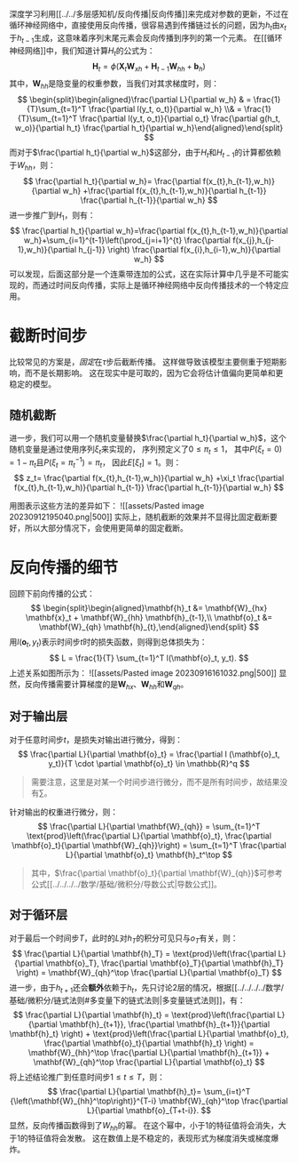 深度学习利用[[../../多层感知机/反向传播|反向传播]]来完成对参数的更新，不过在循环神经网络中，直接使用反向传播，很容易遇到传播链过长的问题，因为$h_t$由$x_t$于$h_{t-1}$生成，这意味着序列末尾元素会反向传播到序列的第一个元素。
在[[循环神经网络]]中，我们知道计算$H_t$的公式为：
$$
\mathbf{H}_t = \phi(\mathbf{X}_t \mathbf{W}_{xh} + \mathbf{H}_{t-1} \mathbf{W}_{hh}  + \mathbf{b}_h)
$$
其中，$\mathbf{W}_{hh}$是隐变量的权重参数，当我们对其求梯度时，则：
$$
\begin{split}\begin{aligned}\frac{\partial L}{\partial w_h}  & = \frac{1}{T}\sum_{t=1}^T \frac{\partial l(y_t, o_t)}{\partial w_h}  \\& = \frac{1}{T}\sum_{t=1}^T \frac{\partial l(y_t, o_t)}{\partial o_t} \frac{\partial g(h_t, w_o)}{\partial h_t}  \frac{\partial h_t}{\partial w_h}\end{aligned}\end{split}
$$
而对于$\frac{\partial h_t}{\partial w_h}$这部分，由于$H_t$和$H_{t-1}$的计算都依赖于$W_{hh}$，则：
$$
\frac{\partial h_t}{\partial w_h}= \frac{\partial f(x_{t},h_{t-1},w_h)}{\partial w_h} +\frac{\partial f(x_{t},h_{t-1},w_h)}{\partial h_{t-1}} \frac{\partial h_{t-1}}{\partial w_h}
$$
进一步推广到$H_1$，则有：
$$
\frac{\partial h_t}{\partial w_h}=\frac{\partial f(x_{t},h_{t-1},w_h)}{\partial w_h}+\sum_{i=1}^{t-1}\left(\prod_{j=i+1}^{t} \frac{\partial f(x_{j},h_{j-1},w_h)}{\partial h_{j-1}} \right) \frac{\partial f(x_{i},h_{i-1},w_h)}{\partial w_h}
$$
可以发现，后面这部分是一个连乘带连加的公式，这在实际计算中几乎是不可能实现的，而通过时间反向传播，实际上是循环神经网络中反向传播技术的一个特定应用。

# 截断时间步
比较常见的方案是，*固定*在$\tau$步后截断传播。 这样做导致该模型主要侧重于短期影响，而不是长期影响。 这在现实中是可取的，因为它会将估计值偏向更简单和更稳定的模型。

## 随机截断
进一步，我们可以用一个随机变量替换$\frac{\partial h_t}{\partial w_h}$，这个随机变量是通过使用序列$\xi_t$来实现的， 序列预定义了$0 \leq \pi_t \leq 1$， 其中$P(\xi_t = 0) = 1-\pi_t$且$P(\xi_t = \pi_t^{-1}) = \pi_t$， 因此$E[\xi_t] = 1$。则：
$$
z_t= \frac{\partial f(x_{t},h_{t-1},w_h)}{\partial w_h} +\xi_t \frac{\partial f(x_{t},h_{t-1},w_h)}{\partial h_{t-1}} \frac{\partial h_{t-1}}{\partial w_h}
$$

用图表示这些方法的差异如下：
![[assets/Pasted image 20230912195040.png|500]]
实际上，随机截断的效果并不显得比固定截断要好，所以大部分情况下，会使用更简单的固定截断。

# 反向传播的细节
回顾下前向传播的公式：
$$
\begin{split}\begin{aligned}\mathbf{h}_t &= \mathbf{W}_{hx} \mathbf{x}_t + \mathbf{W}_{hh} \mathbf{h}_{t-1},\\
\mathbf{o}_t &= \mathbf{W}_{qh} \mathbf{h}_{t},\end{aligned}\end{split}
$$
用$l(\mathbf{o}_t, y_t)$表示时间步$t$时的损失函数，则得到总体损失为：
$$
L = \frac{1}{T} \sum_{t=1}^T l(\mathbf{o}_t, y_t).
$$
上述关系如图所示为：
![[assets/Pasted image 20230916161032.png|500]]
显然，反向传播需要计算梯度的是$\mathbf{W}_{hx}$、$\mathbf{W}_{hh}$和$\mathbf{W}_{qh}$。

## 对于输出层
对于任意时间步$t$，是损失对输出进行微分，得到：
$$
\frac{\partial L}{\partial \mathbf{o}_t} =  \frac{\partial l (\mathbf{o}_t, y_t)}{T \cdot \partial \mathbf{o}_t} \in \mathbb{R}^q
$$
> 需要注意，这里是对某一个时间步进行微分，而不是所有时间步，故结果没有$\sum$。

针对输出的权重进行微分，则：
$$
\frac{\partial L}{\partial \mathbf{W}_{qh}}
= \sum_{t=1}^T \text{prod}\left(\frac{\partial L}{\partial \mathbf{o}_t}, \frac{\partial \mathbf{o}_t}{\partial \mathbf{W}_{qh}}\right)
= \sum_{t=1}^T \frac{\partial L}{\partial \mathbf{o}_t} \mathbf{h}_t^\top
$$
> 其中，$\frac{\partial \mathbf{o}_t}{\partial \mathbf{W}_{qh}}$可参考公式[[../../../../数学/基础/微积分/导数公式|导数公式]]。


## 对于循环层
对于最后一个时间步$T$，此时的$L$对$h_T$的积分可见只与$o_T$有关，则：
$$
\frac{\partial L}{\partial \mathbf{h}_T} = \text{prod}\left(\frac{\partial L}{\partial \mathbf{o}_T}, \frac{\partial \mathbf{o}_T}{\partial \mathbf{h}_T} \right) = \mathbf{W}_{qh}^\top \frac{\partial L}{\partial \mathbf{o}_T}
$$
进一步，由于$h_{t+1}$还会**额外**依赖于$h_t$，先只讨论2层的情况，根据[[../../../../数学/基础/微积分/链式法则#多变量下的链式法则|多变量链式法则]]，有：
$$
\frac{\partial L}{\partial \mathbf{h}_t} = \text{prod}\left(\frac{\partial L}{\partial \mathbf{h}_{t+1}}, \frac{\partial \mathbf{h}_{t+1}}{\partial \mathbf{h}_t} \right) + \text{prod}\left(\frac{\partial L}{\partial \mathbf{o}_t}, \frac{\partial \mathbf{o}_t}{\partial \mathbf{h}_t} \right) = \mathbf{W}_{hh}^\top \frac{\partial L}{\partial \mathbf{h}_{t+1}} + \mathbf{W}_{qh}^\top \frac{\partial L}{\partial \mathbf{o}_t}
$$
将上述结论推广到任意时间步$1 \leq t \leq T$，则：
$$
\frac{\partial L}{\partial \mathbf{h}_t}= \sum_{i=t}^T {\left(\mathbf{W}_{hh}^\top\right)}^{T-i} \mathbf{W}_{qh}^\top \frac{\partial L}{\partial \mathbf{o}_{T+t-i}}.
$$
显然，反向传播函数得到了$W_{hh}$的幂。 在这个幂中，小于1的特征值将会消失，大于1的特征值将会发散。 这在数值上是不稳定的，表现形式为梯度消失或梯度爆炸。